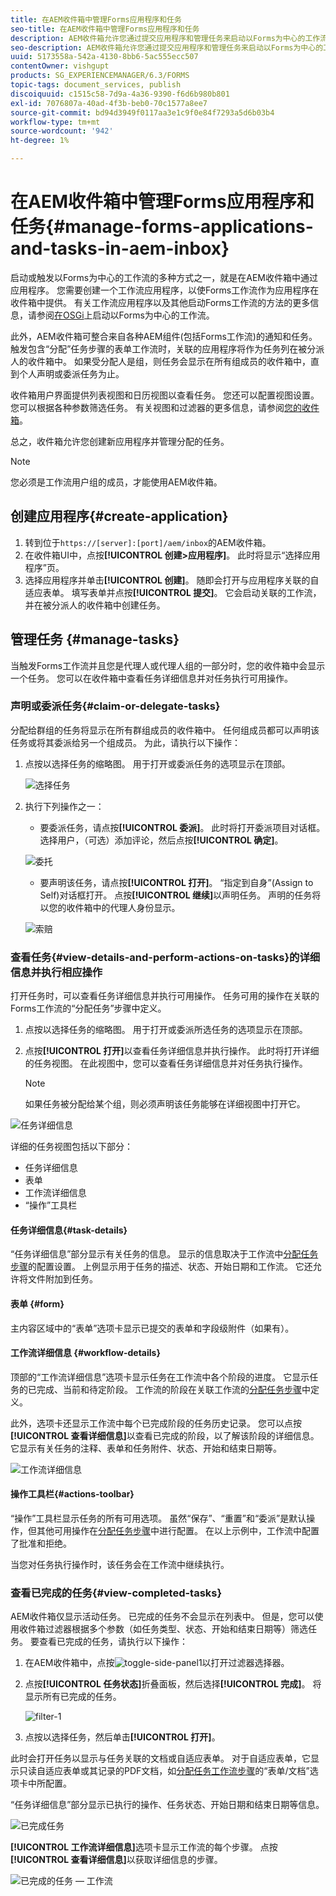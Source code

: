 ```yaml
---
title: 在AEM收件箱中管理Forms应用程序和任务
seo-title: 在AEM收件箱中管理Forms应用程序和任务
description: AEM收件箱允许您通过提交应用程序和管理任务来启动以Forms为中心的工作流。
seo-description: AEM收件箱允许您通过提交应用程序和管理任务来启动以Forms为中心的工作流。
uuid: 5173558a-542a-4130-8bb6-5ac555ecc507
contentOwner: vishgupt
products: SG_EXPERIENCEMANAGER/6.3/FORMS
topic-tags: document_services, publish
discoiquuid: c1515c58-7d9a-4a36-9390-f6d6b980b801
exl-id: 7076807a-40ad-4f3b-beb0-70c1577a8ee7
source-git-commit: bd94d3949f0117aa3e1c9f0e84f7293a5d6b03b4
workflow-type: tm+mt
source-wordcount: '942'
ht-degree: 1%

---
```


# 在AEM收件箱中管理Forms应用程序和任务{#manage-forms-applications-and-tasks-in-aem-inbox}

启动或触发以Forms为中心的工作流的多种方式之一，就是在AEM收件箱中通过应用程序。 您需要创建一个工作流应用程序，以使Forms工作流作为应用程序在收件箱中提供。 有关工作流应用程序以及其他启动Forms工作流的方法的更多信息，请参阅[在OSGi](/help/forms/using/aem-forms-workflow.md#launch)上启动以Forms为中心的工作流。

此外，AEM收件箱可整合来自各种AEM组件(包括Forms工作流)的通知和任务。 触发包含“分配”任务步骤的表单工作流时，关联的应用程序将作为任务列在被分派人的收件箱中。 如果受分配人是组，则任务会显示在所有组成员的收件箱中，直到个人声明或委派任务为止。

收件箱用户界面提供列表视图和日历视图以查看任务。 您还可以配置视图设置。 您可以根据各种参数筛选任务。 有关视图和过滤器的更多信息，请参阅[您的收件箱](/help/sites-authoring/inbox.md)。

总之，收件箱允许您创建新应用程序并管理分配的任务。

>[!NOTE]
>
>您必须是工作流用户组的成员，才能使用AEM收件箱。

## 创建应用程序{#create-application}

1. 转到位于`https://[server]:[port]/aem/inbox`的AEM收件箱。
1. 在收件箱UI中，点按&#x200B;**[!UICONTROL 创建>应用程序]**。 此时将显示“选择应用程序”页。
1. 选择应用程序并单击&#x200B;**[!UICONTROL 创建]**。 随即会打开与应用程序关联的自适应表单。 填写表单并点按&#x200B;**[!UICONTROL 提交]**。 它会启动关联的工作流，并在被分派人的收件箱中创建任务。

## 管理任务 {#manage-tasks}

当触发Forms工作流并且您是代理人或代理人组的一部分时，您的收件箱中会显示一个任务。 您可以在收件箱中查看任务详细信息并对任务执行可用操作。

### 声明或委派任务{#claim-or-delegate-tasks}

分配给群组的任务将显示在所有群组成员的收件箱中。 任何组成员都可以声明该任务或将其委派给另一个组成员。 为此，请执行以下操作：

1. 点按以选择任务的缩略图。 用于打开或委派任务的选项显示在顶部。

   ![选择任务](assets/select-task.png)

1. 执行下列操作之一：

   * 要委派任务，请点按&#x200B;**[!UICONTROL 委派]**。 此时将打开委派项目对话框。 选择用户，（可选）添加评论，然后点按&#x200B;**[!UICONTROL 确定]**。

   ![委托](assets/delegate.png)

   * 要声明该任务，请点按&#x200B;**[!UICONTROL 打开]**。 “指定到自身”(Assign to Self)对话框打开。 点按&#x200B;**[!UICONTROL 继续]**&#x200B;以声明任务。 声明的任务将以您的收件箱中的代理人身份显示。

   ![索赔](assets/claim.png)

### 查看任务{#view-details-and-perform-actions-on-tasks}的详细信息并执行相应操作

打开任务时，可以查看任务详细信息并执行可用操作。 任务可用的操作在关联的Forms工作流的“分配任务”步骤中定义。

1. 点按以选择任务的缩略图。 用于打开或委派所选任务的选项显示在顶部。
1. 点按&#x200B;**[!UICONTROL 打开]**&#x200B;以查看任务详细信息并执行操作。 此时将打开详细的任务视图。 在此视图中，您可以查看任务详细信息并对任务执行操作。

   >[!NOTE]
   >
   >如果任务被分配给某个组，则必须声明该任务能够在详细视图中打开它。

![任务详细信息](assets/task-details.png)

详细的任务视图包括以下部分：

* 任务详细信息
* 表单
* 工作流详细信息
* “操作”工具栏

#### 任务详细信息{#task-details}

“任务详细信息”部分显示有关任务的信息。 显示的信息取决于工作流中[分配任务步骤](/help/sites-developing/workflows-step-ref.md)的配置设置。 上例显示用于任务的描述、状态、开始日期和工作流。 它还允许将文件附加到任务。

#### 表单 {#form}

主内容区域中的“表单”选项卡显示已提交的表单和字段级附件（如果有）。

#### 工作流详细信息 {#workflow-details}

顶部的“工作流详细信息”选项卡显示任务在工作流中各个阶段的进度。 它显示任务的已完成、当前和待定阶段。 工作流的阶段在关联工作流的[分配任务步骤](/help/sites-developing/workflows-step-ref.md)中定义。

此外，选项卡还显示工作流中每个已完成阶段的任务历史记录。 您可以点按&#x200B;**[!UICONTROL 查看详细信息]**&#x200B;以查看已完成的阶段，以了解该阶段的详细信息。 它显示有关任务的注释、表单和任务附件、状态、开始和结束日期等。

![工作流详细信息](assets/workflow-details.png)

#### 操作工具栏{#actions-toolbar}

“操作”工具栏显示任务的所有可用选项。 虽然“保存”、“重置”和“委派”是默认操作，但其他可用操作在[分配任务步骤](/help/sites-developing/workflows-step-ref.md)中进行配置。 在以上示例中，工作流中配置了批准和拒绝。

当您对任务执行操作时，该任务会在工作流中继续执行。

### 查看已完成的任务{#view-completed-tasks}

AEM收件箱仅显示活动任务。 已完成的任务不会显示在列表中。 但是，您可以使用收件箱过滤器根据多个参数（如任务类型、状态、开始和结束日期等）筛选任务。 要查看已完成的任务，请执行以下操作：

1. 在AEM收件箱中，点按![toggle-side-panel1](assets/toggle-side-panel1.png)以打开过滤器选择器。
1. 点按&#x200B;**[!UICONTROL 任务状态]**&#x200B;折叠面板，然后选择&#x200B;**[!UICONTROL 完成]**。 将显示所有已完成的任务。

   ![filter-1](assets/filter-1.png)

1. 点按以选择任务，然后单击&#x200B;**[!UICONTROL 打开]**。

此时会打开任务以显示与任务关联的文档或自适应表单。 对于自适应表单，它显示只读自适应表单或其记录的PDF文档，如[分配任务工作流步骤](/help/sites-developing/workflows-step-ref.md)的“表单/文档”选项卡中所配置。

“任务详细信息”部分显示已执行的操作、任务状态、开始日期和结束日期等信息。

![已完成任务](assets/completed-task.png)

**[!UICONTROL 工作流详细信息]**&#x200B;选项卡显示工作流的每个步骤。 点按&#x200B;**[!UICONTROL 查看详细信息]**&#x200B;以获取详细信息的步骤。

![已完成的任务 — 工作流](assets/completed-task-workflow.png)
